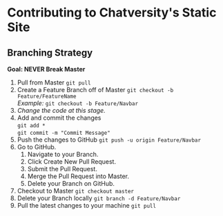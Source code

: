 # Contributing to Chatversity's Static Site

## Branching Strategy

**Goal: NEVER Break Master**

1. Pull from Master ```git pull```
2. Create a Feature Branch off of Master ```git checkout -b Feature/FeatureName```  
*Example:* ```git checkout -b Feature/Navbar```
3. *Change the code at this stage.*
4. Add and commit the changes   
```git add *```  
```git commit -m "Commit Message"```
5. Push the changes to GitHub ```git push -u origin Feature/Navbar```
6. Go to GitHub.
    1. Navigate to your Branch.
    2. Click Create New Pull Request.
    3. Submit the Pull Request.
    4. Merge the Pull Request into Master.
    5. Delete your Branch on GitHub.
7. Checkout to Master ```git checkout master```
8. Delete your Branch locally ```git branch -d Feature/Navbar```
9. Pull the latest changes to your machine ```git pull```